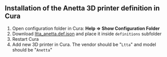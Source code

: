 ## Installation of the Anetta 3D printer definition in Cura

1. Open configuration folder in Cura: **Help => Show Configuration Folder**
2. Download [ltta_anetta.def.json](ltta_anetta.def.json) and place it inside `definitions` subfolder
3. Restart Cura
4. Add new 3D printer in Cura. The vendor should be "`Ltta`" and model should be "`Anetta`"
